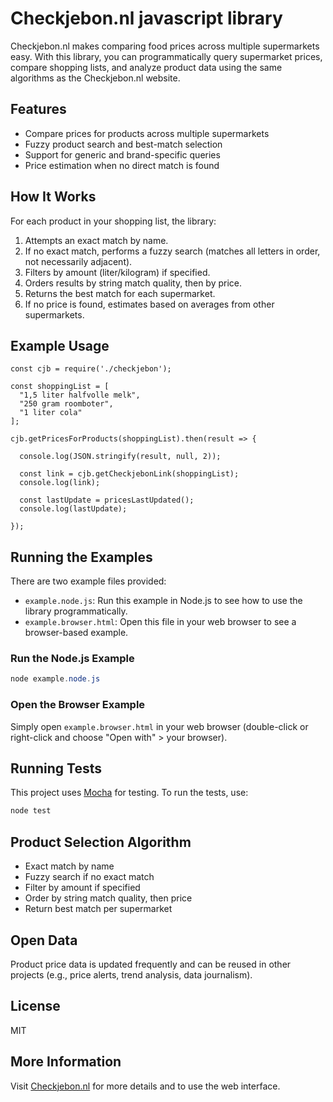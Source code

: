 # Checkjebon.nl javascript library

Checkjebon.nl makes comparing food prices across multiple supermarkets easy. With this library, you can programmatically query supermarket prices, compare shopping lists, and analyze product data using the same algorithms as the Checkjebon.nl website.

## Features
- Compare prices for products across multiple supermarkets
- Fuzzy product search and best-match selection
- Support for generic and brand-specific queries
- Price estimation when no direct match is found

## How It Works
For each product in your shopping list, the library:
1. Attempts an exact match by name.
2. If no exact match, performs a fuzzy search (matches all letters in order, not necessarily adjacent).
3. Filters by amount (liter/kilogram) if specified.
4. Orders results by string match quality, then by price.
5. Returns the best match for each supermarket.
6. If no price is found, estimates based on averages from other supermarkets.

## Example Usage

```
const cjb = require('./checkjebon');

const shoppingList = [
  "1,5 liter halfvolle melk",
  "250 gram roomboter",
  "1 liter cola"
];

cjb.getPricesForProducts(shoppingList).then(result => {
  
  console.log(JSON.stringify(result, null, 2));

  const link = cjb.getCheckjebonLink(shoppingList);
  console.log(link);

  const lastUpdate = pricesLastUpdated();
  console.log(lastUpdate);

});
```

## Running the Examples

There are two example files provided:

- `example.node.js`: Run this example in Node.js to see how to use the library programmatically.
- `example.browser.html`: Open this file in your web browser to see a browser-based example.

### Run the Node.js Example

```powershell
node example.node.js
```

### Open the Browser Example

Simply open `example.browser.html` in your web browser (double-click or right-click and choose "Open with" > your browser).

## Running Tests

This project uses [Mocha](https://mochajs.org/) for testing. To run the tests, use:

```powershell
node test
```

## Product Selection Algorithm
- Exact match by name
- Fuzzy search if no exact match
- Filter by amount if specified
- Order by string match quality, then price
- Return best match per supermarket

## Open Data
Product price data is updated frequently and can be reused in other projects (e.g., price alerts, trend analysis, data journalism).

## License
MIT

## More Information
Visit [Checkjebon.nl](https://www.checkjebon.nl/) for more details and to use the web interface.
